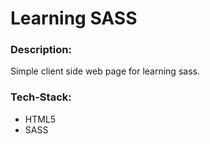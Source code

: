 # Learning SASS

### Description:

Simple client side web page for learning sass.

### Tech-Stack:
- HTML5
- SASS
